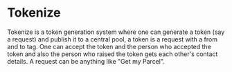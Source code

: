 # Tokenize
Tokenize is a token generation system where one can generate a token (say a request) and publish it to a central pool, a token is a request with a from and to tag. One can accept the token and the person who accepted the token and also the person who raised the token gets each other's contact details. A request can be anything like "Get my Parcel".
